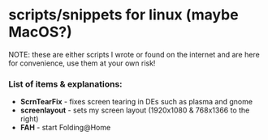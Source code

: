 # scripts/snippets for linux (maybe MacOS?)

NOTE: these are either scripts I wrote or found on the internet and are here for convenience, use them at your own risk!
### List of items & explanations:
 - **ScrnTearFix** - fixes screen tearing in DEs such as plasma and gnome
 - **screenlayout** - sets my screen layout (1920x1080 & 768x1366 to the right)
 - **FAH** - start Folding@Home
